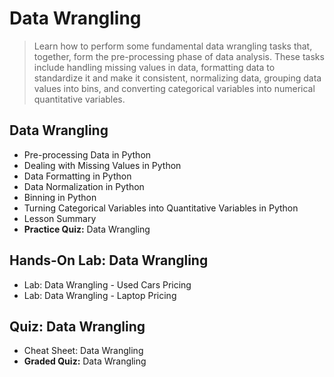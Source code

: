 # Data Wrangling
> Learn how to perform some fundamental data wrangling tasks that, together, form the pre-processing phase of data analysis. These tasks include handling missing values in data, formatting data to standardize it and make it consistent, normalizing data, grouping data values into bins, and converting categorical variables into numerical quantitative variables.
## Data Wrangling
- Pre-processing Data in Python
- Dealing with Missing Values in Python
- Data Formatting in Python
- Data Normalization in Python
- Binning in Python
- Turning Categorical Variables into Quantitative Variables in Python
- Lesson Summary
- **Practice Quiz:** Data Wrangling
## Hands-On Lab: Data Wrangling
- Lab: Data Wrangling - Used Cars Pricing
- Lab: Data Wrangling - Laptop Pricing
## Quiz: Data Wrangling
- Cheat Sheet: Data Wrangling
- **Graded Quiz:** Data Wrangling
